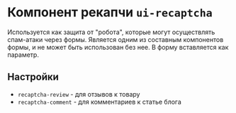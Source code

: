 # Компонент рекапчи `ui-recaptcha`

Используется как защита от "робота", которые могут осуществлять спам-атаки через формы. Является одним из составным компонентов формы, и не может быть использован без нее. В форму вставляется как параметр.

## Настройки

- `recaptcha-review` - для  отзывов к товару
- `recaptcha-comment` - для комментариев к статье блога
